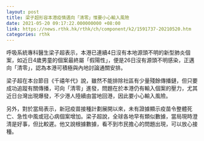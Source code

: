 ```yaml
---
layout: post
title: 梁子超形容本港疫情邁向「清零」惟要小心輸入風險
date: 2021-05-20 09:17:22.000000000 +08:00
link: https://news.rthk.hk/rthk/ch/component/k2/1591737-20210520.htm
categories: rthk
---
```


呼吸系統專科醫生梁子超表示，本港已連續4日沒有本地源頭不明的新型肺炎個案，如近日4歲男童的個案最終屬「假陽性」，便是26日沒有源頭不明感染，正邁向「清零」，認為本港可積極與內地討論通關安排。

梁子超在本台節目《千禧年代》說，雖然不能排除社區有少量殘餘傳播鏈，但只要成功追蹤有關傳播，可向「清零」進發，問題在於本港仍有輸入個案的壓力，尤其近日台灣出現爆發，不少港人陸續由當地回港，因此要小心輸入風險。

另外，對於當局表示，新冠疫苗接種計劃展開以來，未有證據顯示疫苗令整體死亡、急性中風或冠心病個案增加。梁子超說，全球各地早有類似數據，當局現時澄清是好事，但比較遲。他又說根據數據，看不到市民擔心的問題出現，可以放心接種。
